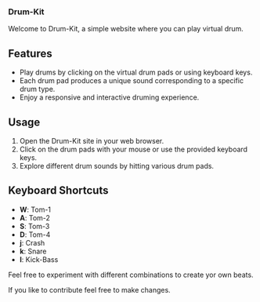 ### Drum-Kit



Welcome to Drum-Kit, a simple website where you can play virtual drum.

## Features

- Play drums by clicking on the virtual drum pads or using keyboard keys.
- Each drum pad produces a unique sound corresponding to a specific drum type.
- Enjoy a responsive and interactive druming experience.


## Usage

1. Open the Drum-Kit site in your web browser.
2. Click on the drum pads with your mouse or use the provided keyboard keys.
3. Explore different drum sounds by hitting various drum pads.


## Keyboard Shortcuts

- **W**: Tom-1
- **A**: Tom-2
- **S**: Tom-3
- **D**: Tom-4
- **j**: Crash
- **k**: Snare
- **l**: Kick-Bass

Feel free to experiment with different combinations to create yor own beats.



If you like to contribute feel free to make changes.
